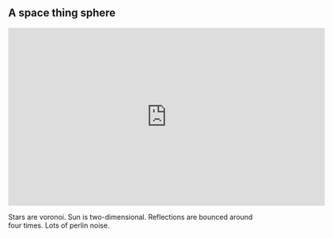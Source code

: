 
## A space thing sphere

<iframe width="640" height="360" frameborder="0" src="https://www.shadertoy.com/embed/csBGzG?gui=true&t=10&paused=true&muted=false" allowfullscreen></iframe>

Stars are voronoi. Sun is two-dimensional. Reflections are bounced around four times. Lots of perlin noise.